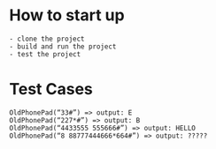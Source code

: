 # How to start up

```
- clone the project
- build and run the project
- test the project
```

# Test Cases

```
OldPhonePad(“33#”) => output: E
OldPhonePad(“227*#”) => output: B
OldPhonePad(“4433555 555666#”) => output: HELLO
OldPhonePad(“8 88777444666*664#”) => output: ?????
```
